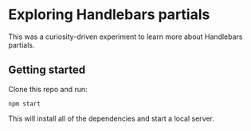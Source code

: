 # Exploring Handlebars partials

This was a curiosity-driven experiment to learn more about Handlebars partials.

## Getting started

Clone this repo and run:

```
npm start
```
This will install all of the dependencies and start a local server.
